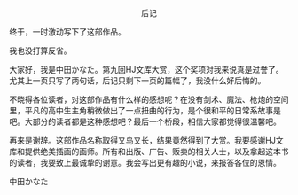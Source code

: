 <p align="center">后记</p>

终于，一时激动写下了这部作品。

我也没打算反省。

大家好，我是中田かなた。第九回HJ文库大赏，这个奖项对我来说真是过誉了。尤其上一页只写了两句话，后记只剩下一页的篇幅了，我没什么好后悔的。

不晓得各位读者，对这部作品有什么样的感想呢？在没有剑术、魔法、枪炮的空间里，平凡的高中生主角稍微做出了一点扭曲的行为，是个很和平的日常系故事是吧。大部分的读者都是这种感想吧？最后一个桥段，相信大家都觉得很温馨吧。

再来是谢辞。这部作品名称取得又鸟又长，结果竟然得到了大赏。我要感谢HJ文库和提供绝美插画的画师。所有和出版、广告、贩卖的相关人士，以及拿起这本书的读者，我要致上最诚挚的谢意。我会写出更有趣的小说，来报答各位的恩情。

中田かなた

